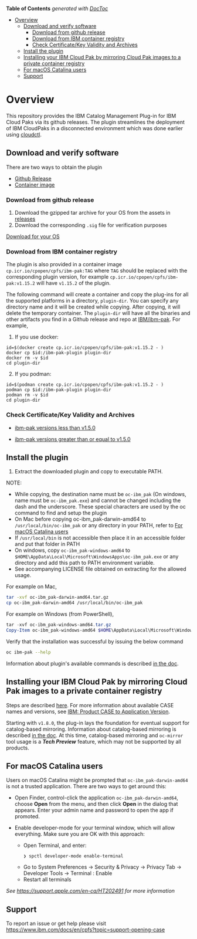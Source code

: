 <!-- START doctoc generated TOC please keep comment here to allow auto update -->
<!-- DON'T EDIT THIS SECTION, INSTEAD RE-RUN doctoc TO UPDATE -->

**Table of Contents** _generated with [DocToc](https://github.com/thlorenz/doctoc)_

- [Overview](#overview)
  - [Download and verify software](#download-and-verify-software)
    - [Download from github release](#download-from-github-release)
    - [Download from IBM container registry](#download-from-ibm-container-registry)
    - [Check Certificate/Key Validity and Archives](#check-certificatekey-validity-and-archives)
  - [Install the plugin](#install-the-plugin)
  - [Installing your IBM Cloud Pak by mirroring Cloud Pak images to a private container registry](#installing-your-ibm-cloud-pak-by-mirroring-cloud-pak-images-to-a-private-container-registry)
  - [For macOS Catalina users](#for-macos-catalina-users)
  - [Support](#support)

<!-- END doctoc generated TOC please keep comment here to allow auto update -->

# Overview

This repository provides the IBM Catalog Management Plug-in for IBM Cloud Paks via its github releases. The plugin streamlines the deployment of IBM CloudPaks in a disconnected environment which was done earlier using [cloudctl](https://github.com/IBM/cloud-pak-cli).

## Download and verify software

There are two ways to obtain the plugin

- [Github Release](#download-from-github-release)
- [Container image](#download-from-ibm-container-registry)

### Download from github release

1. Download the gzipped tar archive for your OS from the assets in [releases](https://github.com/IBM/ibm-pak/releases)
2. Download the corresponding `.sig` file for verification purposes

[Download for your OS](docs/download-github.md)

### Download from IBM container registry

The plugin is also provided in a container image `cp.icr.io/cpopen/cpfs/ibm-pak:TAG` where `TAG` should be replaced with the corresponding plugin version, for example `cp.icr.io/cpopen/cpfs/ibm-pak:v1.15.2` will have `v1.15.2` of the plugin.

The following command will create a container and copy the plug-ins for all the supported platforms in a directory, `plugin-dir`. You can specify any directory name and it will be created while copying. After copying, it will delete the temporary container. The `plugin-dir` will have all the binaries and other artifacts you find in a Github release and repo at [IBM/ibm-pak](https://github.com/IBM/ibm-pak). For example,

1. If you use docker:

```
id=$(docker create cp.icr.io/cpopen/cpfs/ibm-pak:v1.15.2 - )
docker cp $id:/ibm-pak-plugin plugin-dir
docker rm -v $id
cd plugin-dir
```

2. If you podman:

```
id=$(podman create cp.icr.io/cpopen/cpfs/ibm-pak:v1.15.2 - )
podman cp $id:/ibm-pak-plugin plugin-dir
podman rm -v $id
cd plugin-dir
```

### Check Certificate/Key Validity and Archives

- [ibm-pak versions less than v1.5.0](docs/verify.md)

- [ibm-pak versions greater than or equal to v1.5.0](docs/verify-v2.md)

## Install the plugin

1. Extract the downloaded plugin and copy to executable PATH.

NOTE:

- While copying, the destination name must be `oc-ibm_pak` (On windows, name must be `oc-ibm_pak.exe`) and cannot be changed including the dash and the underscore. These special characters are used by the oc command to find and setup the plugin
- On Mac before copying oc-ibm_pak-darwin-amd64 to `/usr/local/bin/oc-ibm_pak` or any directory in your PATH, refer to [For macOS Catalina users](#for-macos-catalina-users)
- If `/usr/local/bin` is not accessible then place it in an accessible folder and put that folder in PATH
- On windows, copy `oc-ibm_pak-windows-amd64` to `$HOME\AppData\Local\Microsoft\WindowsApps\oc-ibm_pak.exe` or any directory and add this path to PATH environment variable.
- See accompanying LICENSE file obtained on extracting for the allowed usage.

For example on Mac,

```bash
tar -xvf oc-ibm_pak-darwin-amd64.tar.gz
cp oc-ibm_pak-darwin-amd64 /usr/local/bin/oc-ibm_pak
```

For example on Windows (from PowerShell),

```powershell
tar -xvf oc-ibm_pak-windows-amd64.tar.gz
Copy-Item oc-ibm_pak-windows-amd64 $HOME\AppData\Local\Microsoft\WindowsApps\oc-ibm_pak.exe
```

Verify that the installation was successful by issuing the below command

```bash
oc ibm-pak --help
```

Information about plugin's available commands is described [in the doc](docs/command-help.md).

## Installing your IBM Cloud Pak by mirroring Cloud Pak images to a private container registry

Steps are described [here](https://www.ibm.com/docs/en/cloud-paks/1.0?topic=plugin-installing-by-connected-disconnected-mirroring).
For more information about available CASE names and versions, see [IBM: Product CASE to Application Version](https://ibm.github.io/cloud-pak/).

Starting with `v1.8.0`, the plug-in lays the foundation for eventual support for catalog-based mirroring. Information about catalog-based mirroring is described [in the doc](docs/catalog-mirroring.md). At this time, catalog-based mirroring and `oc-mirror` tool usage is a **_Tech Preview_** feature, which may not be supported by all products.

## For macOS Catalina users

Users on macOS Catalina might be prompted that `oc-ibm_pak-darwin-amd64` is not a trusted application. There are two ways to get around this:

- Open Finder, control-click the application `oc-ibm_pak-darwin-amd64`, choose **Open** from the menu, and then click **Open** in the dialog that appears. Enter your admin name and password to open the app if promoted.

- Enable developer-mode for your terminal window, which will allow everything. Make sure you are OK with this approach:
  - Open Terminal, and enter:
    ```console
    ❯ spctl developer-mode enable-terminal
    ```
  - Go to System Preferences -> Security & Privacy -> Privacy Tab -> Developer Tools -> Terminal : Enable
  - Restart all terminals

_See https://support.apple.com/en-ca/HT202491 for more information_

## Support

To report an issue or get help please visit https://www.ibm.com/docs/en/cpfs?topic=support-opening-case
